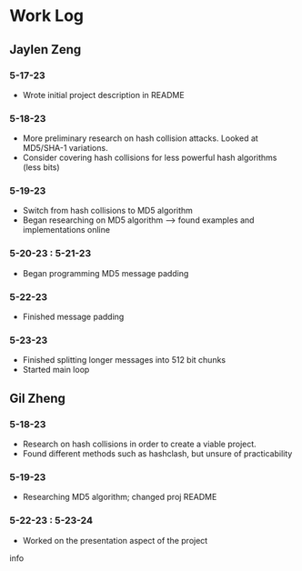 # Work Log

## Jaylen Zeng

### 5-17-23
- Wrote initial project description in README

### 5-18-23
- More preliminary research on hash collision attacks. Looked at MD5/SHA-1 variations.
- Consider covering hash collisions for less powerful hash algorithms (less bits)

### 5-19-23
- Switch from hash collisions to MD5 algorithm
- Began researching on MD5 algorithm --> found examples and implementations online

### 5-20-23 : 5-21-23
- Began programming MD5 message padding

### 5-22-23
- Finished message padding

### 5-23-23
- Finished splitting longer messages into 512 bit chunks
- Started main loop

## Gil Zheng

### 5-18-23
- Research on hash collisions in order to create a viable project.
- Found different methods such as hashclash, but unsure of practicability

### 5-19-23
- Researching MD5 algorithm; changed proj README

### 5-22-23 : 5-23-24
- Worked on the presentation aspect of the project

info
